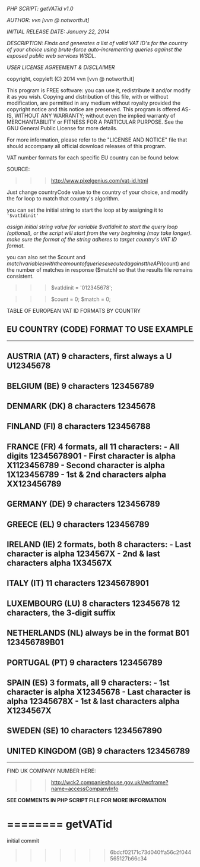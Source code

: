*PHP SCRIPT: getVATid v1.0*

*AUTHOR: vvn [vvn @ notworth.it]*

*INITIAL RELEASE DATE: January 22, 2014*

*DESCRIPTION: Finds and generates a list of valid VAT ID's for the country of your choice using brute-force auto-incrementing queries against the exposed public web services WSDL.*

*USER LICENSE AGREEMENT & DISCLAIMER*

copyright, copyleft (C) 2014  vvn [vvn @ notworth.it]

This program is FREE software: you can use it, redistribute it and/or modify it as you wish. Copying and distribution of this file, with or without modification, are permitted in any medium without royalty provided the copyright notice and this notice are preserved. This program is offered AS-IS, WITHOUT ANY WARRANTY; without even the implied warranty of MERCHANTABILITY or FITNESS FOR A PARTICULAR PURPOSE.  See the GNU General Public License for more details.

For more information, please refer to the "LICENSE AND NOTICE" file that should
accompany all official download releases of this program.

VAT number formats for each specific EU country can be found below.

SOURCE:
>>>http://www.pixelgenius.com/vat-id.html

Just change countryCode value to the country of your choice, and modify the for loop to match that country's algorithm.

you can set the initial string to start the loop at by assigning it to `'$vatIdinit'`

*assign initial string value for variable $vatIdinit to start the query loop (optional), or the script will start from the very beginning (may take longer). make sure the format of the string adheres to target country's VAT ID format.*

you can also set the $count and $match variables with the amount of queries executed against the API ($count) and the number of matches in response ($match) so that the results file remains consistent.

>>>$vatIdinit = '012345678';

>>>$count = 0;
>>>$match = 0;

TABLE OF EUROPEAN VAT ID FORMATS BY COUNTRY

EU COUNTRY (CODE)         FORMAT TO USE 	                          EXAMPLE
--------------------------------------------------------------------------------------
--------------------------------------------------------------------------------------
AUSTRIA (AT)              9 characters, first always a U 	U12345678
--------------------------------------------------------------------------------------
BELGIUM (BE)              9 characters 	                          123456789
--------------------------------------------------------------------------------------
DENMARK (DK)              8 characters 	                          12345678
--------------------------------------------------------------------------------------
FINLAND (FI)              8 characters 	                          123456788
--------------------------------------------------------------------------------------
FRANCE (FR)               4 formats, all 11 characters:
                          - All digits                                        12345678901
                          - First character is alpha                          X1123456789
                          - Second character is alpha                         1X123456789
                          - 1st & 2nd characters alpha                        XX123456789
--------------------------------------------------------------------------------------
GERMANY (DE)   	9 characters 	                          123456789
--------------------------------------------------------------------------------------
GREECE (EL)    	9 characters                     	123456789
--------------------------------------------------------------------------------------
IRELAND (IE) 	2 formats, both 8 characters:
                          - Last character is alpha                           1234567X
                          - 2nd & last characters alpha 	1X34567X
--------------------------------------------------------------------------------------
ITALY (IT) 	11 characters 	                          12345678901
--------------------------------------------------------------------------------------
LUXEMBOURG (LU) 	8 characters 	                          12345678
                	12 characters, the 3-digit suffix
--------------------------------------------------------------------------------------
NETHERLANDS (NL)          always be in the format B01                         123456789B01
--------------------------------------------------------------------------------------
PORTUGAL (PT) 	9 characters 	                          123456789
--------------------------------------------------------------------------------------
SPAIN (ES)        	3 formats, all 9 characters:
                          - 1st character is alpha                            X12345678
                          - Last character is alpha                           12345678X
                          - 1st & last characters alpha 	X1234567X
--------------------------------------------------------------------------------------
SWEDEN (SE)               10 characters                                       1234567890
--------------------------------------------------------------------------------------
UNITED KINGDOM (GB)       9 characters                     	123456789
--------------------------------------------------------------------------------------
--------------------------------------------------------------------------------------

FIND UK COMPANY NUMBER HERE:

>>>http://wck2.companieshouse.gov.uk//wcframe?name=accessCompanyInfo

**SEE COMMENTS IN PHP SCRIPT FILE FOR MORE INFORMATION**

========
getVATid
========

initial commit
>>>>>>> 6bdcf02171c73d040ffa56c2f044565127b66c34
